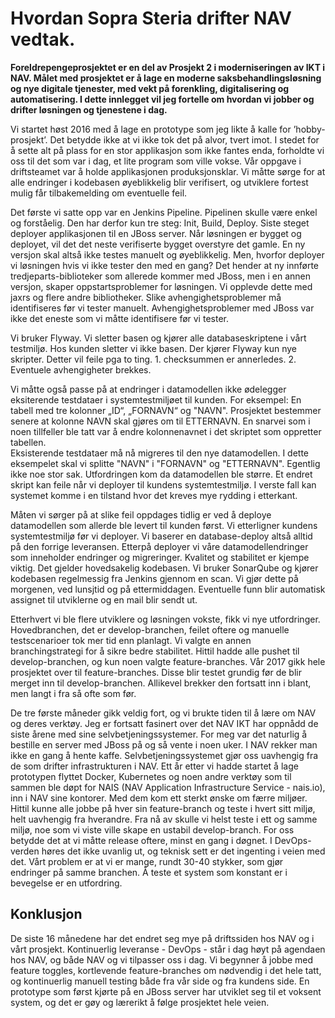 # Hvordan Sopra Steria drifter NAV vedtak.
**Foreldrepengeprosjektet er en del av Prosjekt 2 i moderniseringen av IKT i NAV. Målet med prosjektet er å lage en moderne saksbehandlingsløsning og nye digitale tjenester, med vekt på forenkling, digitalisering og automatisering. I dette innlegget vil jeg fortelle om hvordan vi jobber og drifter løsningen og tjenestene i dag.**

Vi startet høst 2016 med å lage en prototype som jeg likte å kalle for ’hobby-prosjekt’. Det betydde ikke at vi ikke tok det på alvor, tvert imot. I stedet for å sette alt på plass for en stor applikasjon som ikke fantes enda, forholdte vi oss til det som var i dag, et lite program som ville vokse. Vår oppgave i driftsteamet var å holde applikasjonen produksjonsklar. Vi måtte sørge for at alle endringer i kodebasen øyeblikkelig blir verifisert, og utviklere fortest mulig får tilbakemelding om eventuelle feil.

Det første vi satte opp var en Jenkins Pipeline. Pipelinen skulle være enkel og forståelig. Den har derfor kun tre steg: Init, Build, Deploy. Siste steget deployer applikasjonen til en JBoss server. Når løsningen er bygget og deployet, vil det det neste verifiserte bygget overstyre det gamle. En ny versjon skal altså ikke testes manuelt og øyeblikkelig. Men, hvorfor deployer vi løsningen hvis vi ikke tester den med en gang? Det hender at ny innførte tredjeparts-biblioteker som allerede kommer med JBoss, men i en annen versjon, skaper oppstartsproblemer for løsningen. Vi opplevde dette med jaxrs og flere andre bibliotheker. Slike avhengighetsproblemer må identifiseres før vi tester manuelt. Avhengighetsproblemer med JBoss var ikke det eneste som vi måtte identifisere før vi tester.

Vi bruker Flyway. Vi sletter basen og kjører alle databaseskriptene i vårt testmiljø. Hos kunden sletter vi ikke basen. Der kjører Flyway kun nye skripter. Detter vil feile pga to ting. 1. checksummen er annerledes. 2. Eventuele avhengigheter brekkes.

Vi måtte også passe på at endringer i datamodellen ikke ødelegger eksiterende testdataer i systemtestmiljøet til kunden. For eksempel: En tabell <Person> med tre kolonner „ID“, „FORNAVN“ og "NAVN". Prosjektet bestemmer senere at kolonne NAVN skal gjøres om til ETTERNAVN. En snarvei som i noen tillfeller ble tatt var å endre kolonnenavnet i det skriptet som oppretter tabellen.  
  Eksisterende testdataer må nå migreres til den nye datamodellen. I dette eksempelet skal vi splitte "NAVN" i "FORNAVN" og "ETTERNAVN". Egentlig ikke noe stor sak. Utfordringen kom da datamodellen ble større. 
  Et endret skript kan feile når vi deployer til kundens systemtestmiljø. I verste fall kan systemet komme i en tilstand hvor det kreves mye rydding i etterkant.
  
Måten vi sørger på at slike feil oppdages tidlig er ved å deploye datamodellen som allerde ble levert til kunden først. Vi etterligner kundens systemtestmiljø før vi deployer. Vi baserer en database-deploy altså alltid på den forrige leveransen. Etterpå deployer vi våre datamodellendringer som inneholder endringer og migreringer. 
Kvalitet og stabilitet er kjempe viktig. Det gjelder hovedsakelig kodebasen. Vi bruker SonarQube og kjører kodebasen regelmessig fra Jenkins gjennom en scan. Vi gjør dette på morgenen, ved lunsjtid og på ettermiddagen. Eventuelle funn blir automatisk assignet til utviklerne og en mail blir sendt ut.

Etterhvert vi ble flere utviklere og løsningen vokste, fikk vi nye utfordringer. Hovedbranchen, det er develop-branchen, feilet oftere og manuelle testscenarioer tok mer tid enn planlagt. Vi valgte en annen branchingstrategi for å sikre bedre stabilitet. Hittil hadde alle pushet til develop-branchen, og kun noen valgte feature-branches. Vår 2017 gikk hele prosjektet over til feature-branches. Disse blir testet grundig før de blir merget inn til develop-branchen. Allikevel brekker den fortsatt inn i blant, men langt i fra så ofte som før.

De tre første måneder gikk veldig fort, og vi brukte tiden til å lære om NAV og deres verktøy. Jeg er fortsatt fasinert over det NAV IKT har oppnådd de siste årene med sine selvbetjeningssystemer. For meg var det naturlig å bestille en server med JBoss på og så vente i noen uker. I NAV rekker man ikke en gang å hente kaffe. Selvbetjeningssystemet gjør oss uavhengig fra de som drifter infrastrukturen i NAV. 
Ett år etter vi hadde startet å lage prototypen flyttet Docker, Kubernetes og noen andre verktøy som til sammen ble døpt for NAIS (NAV Application Infrastructure Service - nais.io), inn i NAV sine kontorer. Med dem kom ett sterkt ønske om færre miljøer. Hittil kunne alle jobbe på hver sin feature-branch og teste i hvert sitt miljø, helt uavhengig fra hverandre. Fra nå av skulle vi helst teste i ett og samme miljø, noe som vi viste ville skape en ustabil develop-branch. For oss betydde det at vi måtte release oftere, minst en gang i døgnet. I DevOps-verden høres det ikke uvanlig ut, og teknisk sett er det ingenting i veien med det. Vårt problem er at vi er mange, rundt 30-40 stykker, som gjør endringer på samme branchen. Å teste et system som konstant er i bevegelse er en utfordring.

## Konklusjon
De siste 16 månedene har det endret seg mye på driftssiden hos NAV og i vårt prosjekt. Kontinuerlig leveranse - DevOps - står i dag høyt på agendaen hos NAV, og både NAV og vi tilpasser oss i dag. Vi begynner å jobbe med feature toggles, kortlevende feature-branches om nødvendig i det hele tatt, og kontinuerlig manuell testing både fra vår side og fra kundens side. En prototype som først kjørte på en JBoss server har utviklet seg til et  voksent system, og det er gøy og lærerikt å følge prosjektet hele veien.
